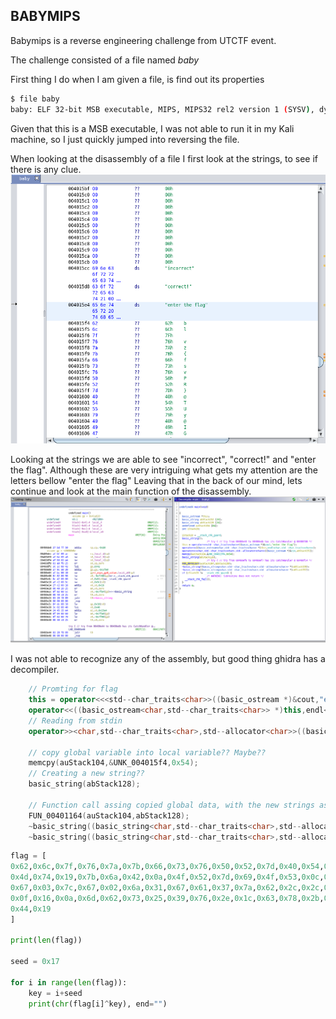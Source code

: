 ## BABYMIPS ##

Babymips is a reverse engineering challenge from UTCTF event. 

The challenge consisted of a file named _baby_

First thing I do when I am given a file, is find out its properties

```sh
$ file baby
baby: ELF 32-bit MSB executable, MIPS, MIPS32 rel2 version 1 (SYSV), dynamically linked, interpreter /lib/ld.so.1, for GNU/Linux 3.2.0, stripped

```

Given that this is a MSB executable, I was not able to run it in my Kali machine, so I just quickly jumped into reversing the file. 

When looking at the disassembly of a file I first look at the strings, to see if there is any clue. 
![Screenshot](images/strings.png)

Looking at the strings we are able to see "incorrect", "correct!" and "enter the flag". Although these are very intriguing what gets my attention are the letters bellow "enter the flag" Leaving that in the back of our mind, lets continue and look at the main function of the disassembly.
![Screenshot](images/main.png)

I was not able to recognize any of the assembly, but good thing ghidra has a decompiler. 

```cpp
    // Promting for flag
    this = operator<<<std--char_traits<char>>((basic_ostream *)&cout,"enter the flag");
    operator<<((basic_ostream<char,std--char_traits<char>> *)this,endl<char,std--char_traits<char>>);
    // Reading from stdin
    operator>><char,std--char_traits<char>,std--allocator<char>>((basic_istream *)&cin,abStack152);
    
    // copy global variable into local variable?? Maybe??
    memcpy(auStack104,&UNK_004015f4,0x54);
    // Creating a new string??
    basic_string(abStack128);
    
    // Function call assing copied global data, with the new strings as arguments... Lets take a look at this data
    FUN_00401164(auStack104,abStack128);
    ~basic_string((basic_string<char,std--char_traits<char>,std--allocator<char>> *)abStack128);
    ~basic_string((basic_string<char,std--char_traits<char>,std--allocator<char>> *)abStack152);
```

```python
flag = [
0x62,0x6c,0x7f,0x76,0x7a,0x7b,0x66,0x73,0x76,0x50,0x52,0x7d,0x40,0x54,0x55,0x79,0x40,0x49,0x47,
0x4d,0x74,0x19,0x7b,0x6a,0x42,0x0a,0x4f,0x52,0x7d,0x69,0x4f,0x53,0x0c,0x64,0x10,0x0f,0x1e,0x4a,
0x67,0x03,0x7c,0x67,0x02,0x6a,0x31,0x67,0x61,0x37,0x7a,0x62,0x2c,0x2c,0x0f,0x6e,0x17,0x00,0x16,
0x0f,0x16,0x0a,0x6d,0x62,0x73,0x25,0x39,0x76,0x2e,0x1c,0x63,0x78,0x2b,0x74,0x32,0x16,0x20,0x22,
0x44,0x19
]

print(len(flag))

seed = 0x17

for i in range(len(flag)): 
    key = i+seed
    print(chr(flag[i]^key), end="")
```

